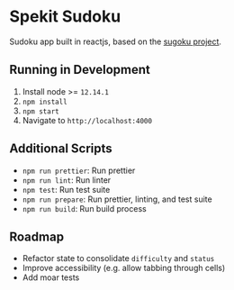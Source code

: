 # Spekit Sudoku

Sudoku app built in reactjs, based on the [sugoku project](https://github.com/bertoort/sugoku).

## Running in Development

1. Install node >= `12.14.1`
1. `npm install`
1. `npm start`
1. Navigate to `http://localhost:4000`

## Additional Scripts

- `npm run prettier`: Run prettier
- `npm run lint`: Run linter
- `npm test`: Run test suite
- `npm run prepare`: Run prettier, linting, and test suite
- `npm run build`: Run build process

## Roadmap

- Refactor state to consolidate `difficulty` and `status`
- Improve accessibility (e.g. allow tabbing through cells)
- Add moar tests
